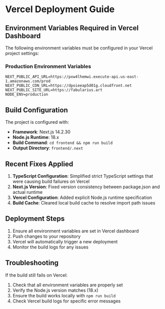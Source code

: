 # Vercel Deployment Guide

## Environment Variables Required in Vercel Dashboard

The following environment variables must be configured in your Vercel project settings:

### Production Environment Variables

```
NEXT_PUBLIC_API_URL=https://pxw4lhemwi.execute-api.us-east-1.amazonaws.com/prod
NEXT_PUBLIC_CDN_URL=https://dpoieeap5d01g.cloudfront.net
NEXT_PUBLIC_SITE_URL=https://fabularius.art
NODE_ENV=production
```

## Build Configuration

The project is configured with:

- **Framework**: Next.js 14.2.30
- **Node.js Runtime**: 18.x
- **Build Command**: `cd frontend && npm run build`
- **Output Directory**: `frontend/.next`

## Recent Fixes Applied

1. **TypeScript Configuration**: Simplified strict TypeScript settings that were causing build failures on Vercel
2. **Next.js Version**: Fixed version consistency between package.json and actual runtime
3. **Vercel Configuration**: Added explicit Node.js runtime specification
4. **Build Cache**: Cleared local build cache to resolve import path issues

## Deployment Steps

1. Ensure all environment variables are set in Vercel dashboard
2. Push changes to your repository
3. Vercel will automatically trigger a new deployment
4. Monitor the build logs for any issues

## Troubleshooting

If the build still fails on Vercel:

1. Check that all environment variables are properly set
2. Verify the Node.js version matches (18.x)
3. Ensure the build works locally with `npm run build`
4. Check Vercel build logs for specific error messages
